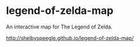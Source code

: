 # legend-of-zelda-map
An interactive map for The Legend of Zelda.


http://shelbyspeegle.github.io/legend-of-zelda-map/